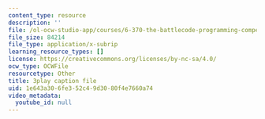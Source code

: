 ```yaml
---
content_type: resource
description: ''
file: /ol-ocw-studio-app/courses/6-370-the-battlecode-programming-competition-january-iap-2013/1e643a306fe352c49d3080f4e7660a74_dEXo0QyA-Rs.vtt
file_size: 84214
file_type: application/x-subrip
learning_resource_types: []
license: https://creativecommons.org/licenses/by-nc-sa/4.0/
ocw_type: OCWFile
resourcetype: Other
title: 3play caption file
uid: 1e643a30-6fe3-52c4-9d30-80f4e7660a74
video_metadata:
  youtube_id: null
---
```

